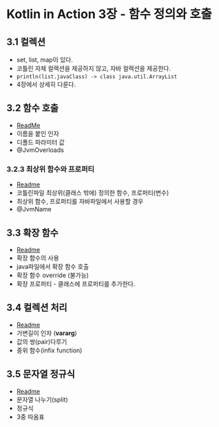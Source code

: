 # Kotlin in Action 3장 - 함수 정의와 호출

## 3.1 컬렉션

- set, list, map이 있다.
- 코틀린 자체 컬렉션을 제공하지 않고, 자바 컬렉션을 제공한다.
- `println(list.javaClass) -> class java.util.ArrayList`
- 4장에서 상세히 다룬다.

## 3.2 함수 호출

- [ReadMe](./function_parameter)
- 이름을 붙인 인자
- 디폴드 파라미터 값
- @JvmOverloads

### 3.2.3 최상위 함수와 프로퍼티

- [Readme](./top_level)
- 코틀린파일 최상위(클래스 밖에) 정의한 함수, 프로퍼티(변수)
- 최상위 함수, 프로퍼티를 자바파일에서 사용할 경우
- @JvmName

## 3.3 확장 함수

- [Readme](./extension_function)
- 확장 함수의 사용
- java파일에서 확장 함수 호출
- 확장 함수 override (불가능)
- 확장 프로퍼티 - 클래스에 프로퍼티를 추가한다.

## 3.4 컬렉션 처리

- [Readme](./collection_process)
- 가변길이 인자 (**vararg**)
- 값의 쌍(pair)다루기
- 중위 함수(infix function)

## 3.5 문자열 정규식

- [Readme](./regex/Readme.md)
- 문자열 나누기(split)
- 정규식
- 3중 따옴표